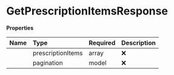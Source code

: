 # GetPrescriptionItemsResponse



**Properties**

| Name | Type | Required | Description |
| :-------- | :----------| :----------| :----------|
    | prescriptionItems | array | ❌ |  |
    | pagination | model | ❌ |  |




<!-- This file was generated by liblab | https://liblab.com/ -->